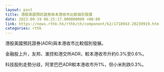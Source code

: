 ```yaml
---
layout: post
title: 港股美國預託證券與本港收市比較個別發展
date: 2023-09-19 06:25:17.000000000 +08:00
link: https://news.rthk.hk/rthk/ch/component/k2/1718943-20230919.htm
categories: rthk
---
```


港股美國預託證券(ADR)與本港收市比較個別發展。

金融股上升，友邦、滙控和港交所ADR，較本港收市升約0.3%至0.6%。

科技股則走勢分歧，阿里巴巴ADR較本港收市升1%，但小米則跌0.3%。
